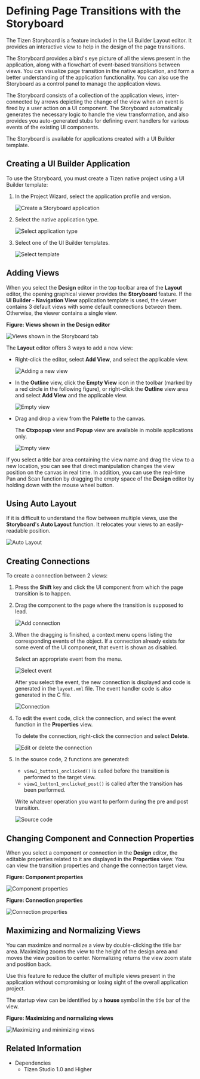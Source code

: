 # Defining Page Transitions with the Storyboard

The Tizen Storyboard is a feature included in the UI Builder Layout editor. It provides an interactive view to help in the design of the page transitions.

The Storyboard provides a bird's eye picture of all the views present in the application, along with a flowchart of event-based transitions between views. You can visualize page transition in the native application, and form a better understanding of the application functionality. You can also use the Storyboard as a control panel to manage the application views.

The Storyboard consists of a collection of the application views, inter-connected by arrows depicting the change of the view when an event is fired by a user action on a UI component. The Storyboard automatically generates the necessary logic to handle the view transformation, and also provides you auto-generated stubs for defining event handlers for various events of the existing UI components.

The Storyboard is available for applications created with a UI Builder template.

## Creating a UI Builder Application

To use the Storyboard, you must create a Tizen native project using a UI Builder template:

1. In the Project Wizard, select the application profile and version.

   ![Create a Storyboard application](media/storyboard_create.png)

2. Select the native application type.

   ![Select application type](media/storyboard_type.png)

3. Select one of the UI Builder templates.

   ![Select template](media/storyboard_template.png)

## Adding Views

When you select the **Design** editor in the top toolbar area of the **Layout** editor, the opening graphical viewer provides the **Storyboard** feature. If the **UI Builder - Navigation View** application template is used, the viewer contains 3 default views with some default connections between them. Otherwise, the viewer contains a single view.

**Figure: Views shown in the Design editor**

![Views shown in the Storyboard tab](media/storyboard_all_views.png)

The **Layout** editor offers 3 ways to add a new view:

-   Right-click the editor, select **Add View**, and select the applicable view.

    ![Adding a new view](media/storyboard_new_view.png)

-   In the **Outline** view, click the **Empty View** icon in the toolbar (marked by a red circle in the following figure), or right-click the **Outline** view area and select **Add View** and the applicable view.

    ![Empty view](media/storyboard_new_view_outline.png)

- Drag and drop a view from the **Palette** to the canvas.

    The **Ctxpopup** view and **Popup** view are available in mobile applications only.

    ![Empty view](media/ui_builder_view_drag_and_drop.png)

If you select a title bar area containing the view name and drag the view to a new location, you can see that direct manipulation changes the view position on the canvas in real time. In addition, you can use the real-time Pan and Scan function by dragging the empty space of the **Design** editor by holding down with the mouse wheel button.


<a name="auto_layout"></a>
## Using Auto Layout

If it is difficult to understand the flow between multiple views, use the **Storyboard**'s **Auto Layout** function. It relocates your views to an easily-readable position.

![Auto Layout](media/storyboard_autolayout.png)

## Creating Connections

To create a connection between 2 views:

1. Press the **Shift** key and click the UI component from which the page transition is to happen.

2. Drag the component to the page where the transition is supposed to lead.

   ![Add connection](media/storyboard_conn_add.png)

3. When the dragging is finished, a context menu opens listing the corresponding events of the object. If a connection already exists for some event of the UI component, that event is shown as disabled.

   Select an appropriate event from the menu.

   ![Select event](media/storyboard_conn_event.png)

   After you select the event, the new connection is displayed and code is generated in the `layout.xml` file. The event handler code is also generated in the C file.

   ![Connection](media/storyboard_conn_connection.png)

4. To edit the event code, click the connection, and select the event function in the **Properties** view.

   To delete the connection, right-click the connection and select **Delete**.

   ![Edit or delete the connection](media/storyboard_conn_edit.png)

5. In the source code, 2 functions are generated:

   - `view1_button1_onclicked()` is called before the transition is performed to the target view.
   - `view1_button1_onclicked_post()` is called after the transition has been performed.

   Write whatever operation you want to perform during the pre and post transition.

   ![Source code](media/storyboard_conn_code.png)


## Changing Component and Connection Properties

When you select a component or connection in the **Design** editor, the editable properties related to it are displayed in the **Properties** view. You can view the transition properties and change the connection target view.

**Figure: Component properties**

![Component properties](media/storyboard_comp_properties.png)

**Figure: Connection properties**

![Connection properties](media/storyboard_conn_properties.png)

## Maximizing and Normalizing Views

You can maximize and normalize a view by double-clicking the title bar area. Maximizing zooms the view to the height of the design area and moves the view position to center. Normalizing returns the view zoom state and position back.

Use this feature to reduce the clutter of multiple views present in the application without compromising or losing sight of the overall application project.

The startup view can be identified by a **house** symbol in the title bar of the view.

**Figure: Maximizing and normalizing views**

![Maximizing and minimizing views](media/storyboard_max_min.png)

## Related Information
- Dependencies
  - Tizen Studio 1.0 and Higher
